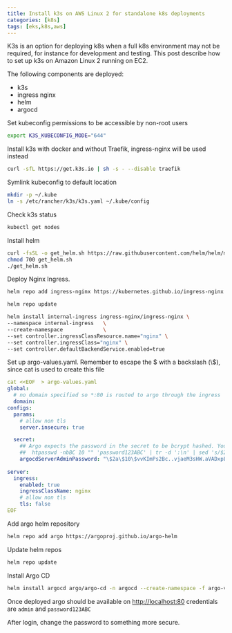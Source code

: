 ```yaml
---
title: Install k3s on AWS Linux 2 for standalone k8s deployments
categories: [k8s]
tags: [eks,k8s,aws]
---
```

K3s is an option for deploying k8s when a full k8s environment may not be required, for instance for development and testing.  This post describe how to set up k3s on Amazon Linux 2 running on EC2. 

The following components are deployed:
- k3s
- ingress nginx
- helm
- argocd



Set kubeconfig permissions to be accessible by non-root users
```bash
export K3S_KUBECONFIG_MODE="644"
```

Install k3s with docker and without Traefik, ingress-nginx will be used instead
```bash
curl -sfL https://get.k3s.io | sh -s - --disable traefik
```


Symlink kubeconfig to default location
```bash
mkdir -p ~/.kube
ln -s /etc/rancher/k3s/k3s.yaml ~/.kube/config
```

Check k3s status
```bash
kubectl get nodes
```

Install helm 
```bash
curl -fsSL -o get_helm.sh https://raw.githubusercontent.com/helm/helm/main/scripts/get-helm-3
chmod 700 get_helm.sh
./get_helm.sh
```

Deploy Nginx Ingress.
```bash
helm repo add ingress-nginx https://kubernetes.github.io/ingress-nginx

helm repo update

helm install internal-ingress ingress-nginx/ingress-nginx \
--namespace internal-ingress   \
--create-namespace             \
--set controller.ingressClassResource.name="nginx" \
--set controller.ingressClass="nginx" \
--set controller.defaultBackendService.enabled=true
```

Set up argo-values.yaml.
Remember to escape the $ with a backslash (\\$), since cat is used to create this file
```yaml
cat <<EOF  > argo-values.yaml
global:
  # no domain specified so *:80 is routed to argo through the ingress
  domain: 
configs:
  params:
    # allow non tls
    server.insecure: true

  secret:
    ## Argo expects the password in the secret to be bcrypt hashed. You can create this hash with
    ##  htpasswd -nbBC 10 "" 'password123ABC' | tr -d ':\n' | sed 's/$2y/$2a/'
    argocdServerAdminPassword: "\$2a\$10\$vvKImPs2Bc..vjaeM3sHW.aVADxpLmQmO8XFH/8ZbL0pWonBYwwv2"
    
server:
  ingress:
    enabled: true
    ingressClassName: nginx
    # allow non tls
    tls: false 
EOF
```

Add argo helm repository
```bash 
helm repo add argo https://argoproj.github.io/argo-helm
```

Update helm repos
```bash
helm repo update
```

Install Argo CD
```bash
helm install argocd argo/argo-cd -n argocd --create-namespace -f argo-values.yaml
```

Once deployed argo should be available on [http://localhost:80](http://localhost:80)
credentials are `admin` and `password123ABC`

After login, change the password to something more secure.
